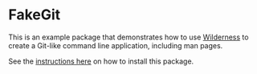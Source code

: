# FakeGit

This is an example package that demonstrates how to use 
[Wilderness](https://github.com/GjjvdBurg/Wilderness) to create a Git-like 
command line application, including man pages.

See the [instructions here][instructions] on how to install this package.

[instructions]: https://github.com/GjjvdBurg/wilderness/tree/master/examples/

